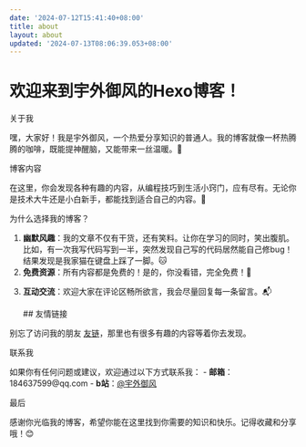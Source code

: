 ```yaml
---
date: '2024-07-12T15:41:40+08:00'
title: about
layout: about
updated: '2024-07-13T08:06:39.053+08:00'
---
```


<h1>欢迎来到宇外御风的Hexo博客！</h1>

<p>关于我</p>

<p>嘿，大家好！我是宇外御风，一个热爱分享知识的普通人。我的博客就像一杯热腾腾的咖啡，既能提神醒脑，又能带来一丝温暖。🌟</p>

<p>博客内容</p>

<p>在这里，你会发现各种有趣的内容，从编程技巧到生活小窍门，应有尽有。无论你是技术大牛还是小白新手，都能找到适合自己的内容。🚀</p>

<p>为什么选择我的博客？</p>

<ol><li><strong>幽默风趣</strong>：我的文章不仅有干货，还有笑料。让你在学习的同时，笑出腹肌。比如，有一次我写代码写到一半，突然发现自己写的代码居然能自己修bug！结果发现是我家猫在键盘上踩了一脚。🐱</li><li><strong>免费资源</strong>：所有内容都是免费的！是的，你没看错，完全免费！💸</li><li><p><strong>互动交流</strong>：欢迎大家在评论区畅所欲言，我会尽量回复每一条留言。📬</p><p>## 友情链接</p></li></ol>

<p>别忘了访问我的朋友 <a href="https://20010501.xyz/yll/">友链</a>，那里也有很多有趣的内容等着你去发现。</p>

<p>联系我</p>

<p>如果你有任何问题或建议，欢迎通过以下方式联系我：
- <strong>邮箱</strong>：184637599@qq.com
- <strong>b站</strong>：<a href="https://space.bilibili.com/440611061?spm_id_from=333.1007.0.0">@宇外御风</a></p>

<p>最后</p>

<p>感谢你光临我的博客，希望你能在这里找到你需要的知识和快乐。记得收藏和分享哦！😊</p>